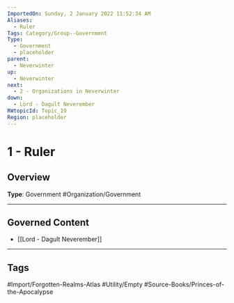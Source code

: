 ```yaml
---
ImportedOn: Sunday, 2 January 2022 11:52:34 AM
Aliases:
  - Ruler
Tags: Category/Group--Government
Type:
  - Government
  - placeholder
parent:
  - Neverwinter
up:
  - Neverwinter
next:
  - 2 - Organizations in Neverwinter
down:
  - Lord - Dagult Neverember
RWtopicId: Topic_19
Region: placeholder
---
```

# 1 - Ruler
## Overview
**Type**: Government
#Organization/Government

---
## Governed Content
- [[Lord - Dagult Neverember]]


---
## Tags
#Import/Forgotten-Realms-Atlas #Utility/Empty #Source-Books/Princes-of-the-Apocalypse

